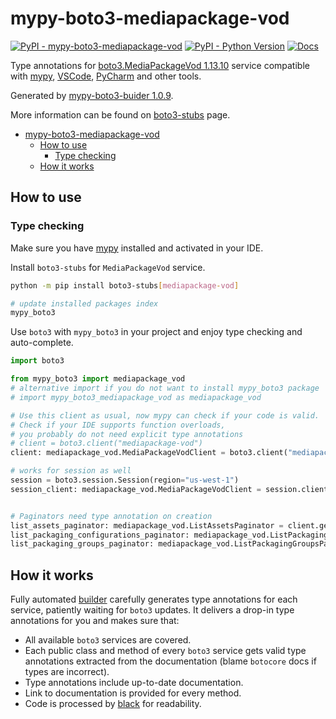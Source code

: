 # mypy-boto3-mediapackage-vod

[![PyPI - mypy-boto3-mediapackage-vod](https://img.shields.io/pypi/v/mypy-boto3-mediapackage-vod.svg?color=blue)](https://pypi.org/project/mypy-boto3-mediapackage-vod)
[![PyPI - Python Version](https://img.shields.io/pypi/pyversions/mypy-boto3-mediapackage-vod.svg?color=blue)](https://pypi.org/project/mypy-boto3-mediapackage-vod)
[![Docs](https://img.shields.io/readthedocs/mypy-boto3-builder.svg?color=blue)](https://mypy-boto3-builder.readthedocs.io/)

Type annotations for
[boto3.MediaPackageVod 1.13.10](https://boto3.amazonaws.com/v1/documentation/api/1.13.10/reference/services/mediapackage-vod.html#MediaPackageVod) service
compatible with [mypy](https://github.com/python/mypy), [VSCode](https://code.visualstudio.com/),
[PyCharm](https://www.jetbrains.com/pycharm/) and other tools.

Generated by [mypy-boto3-buider 1.0.9](https://github.com/vemel/mypy_boto3_builder).

More information can be found on [boto3-stubs](https://pypi.org/project/boto3-stubs/) page.

- [mypy-boto3-mediapackage-vod](#mypy-boto3-mediapackage-vod)
  - [How to use](#how-to-use)
    - [Type checking](#type-checking)
  - [How it works](#how-it-works)

## How to use

### Type checking

Make sure you have [mypy](https://github.com/python/mypy) installed and activated in your IDE.

Install `boto3-stubs` for `MediaPackageVod` service.

```bash
python -m pip install boto3-stubs[mediapackage-vod]

# update installed packages index
mypy_boto3
```

Use `boto3` with `mypy_boto3` in your project and enjoy type checking and auto-complete.

```python
import boto3

from mypy_boto3 import mediapackage_vod
# alternative import if you do not want to install mypy_boto3 package
# import mypy_boto3_mediapackage_vod as mediapackage_vod

# Use this client as usual, now mypy can check if your code is valid.
# Check if your IDE supports function overloads,
# you probably do not need explicit type annotations
# client = boto3.client("mediapackage-vod")
client: mediapackage_vod.MediaPackageVodClient = boto3.client("mediapackage-vod")

# works for session as well
session = boto3.session.Session(region="us-west-1")
session_client: mediapackage_vod.MediaPackageVodClient = session.client("mediapackage-vod")


# Paginators need type annotation on creation
list_assets_paginator: mediapackage_vod.ListAssetsPaginator = client.get_paginator("list_assets")
list_packaging_configurations_paginator: mediapackage_vod.ListPackagingConfigurationsPaginator = client.get_paginator("list_packaging_configurations")
list_packaging_groups_paginator: mediapackage_vod.ListPackagingGroupsPaginator = client.get_paginator("list_packaging_groups")
```

## How it works

Fully automated [builder](https://github.com/vemel/mypy_boto3_builder) carefully generates
type annotations for each service, patiently waiting for `boto3` updates. It delivers
a drop-in type annotations for you and makes sure that:

- All available `boto3` services are covered.
- Each public class and method of every `boto3` service gets valid type annotations
  extracted from the documentation (blame `botocore` docs if types are incorrect).
- Type annotations include up-to-date documentation.
- Link to documentation is provided for every method.
- Code is processed by [black](https://github.com/psf/black) for readability.